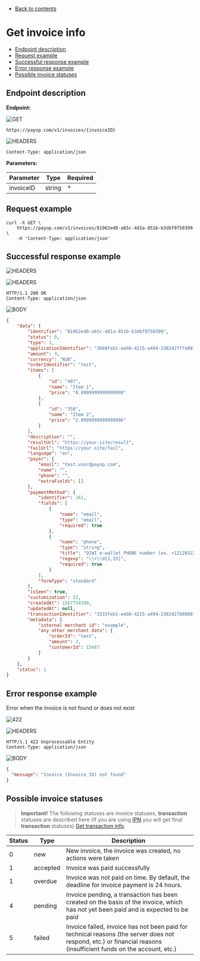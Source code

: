 * [Back to contents](../Readme.md#contents)

# Get invoice info

* [Endpoint description](#endpoint-description)
* [Request example](#request-example)
* [Successful response example](#successful-response-example)
* [Error response example](#error-response-example)
* [Possible invoice statuses](#possible-invoice-statuses)

## Endpoint description

**Endpoint:**

![GET](https://img.shields.io/badge/-GET-blue?style=for-the-badge)

```shell
https://payop.com/v1/invoices/{invoiceID}
```

![HEADERS](https://img.shields.io/badge/-HEADERS-yellowgreen?style=for-the-badge)

```shell
Content-Type: application/json
```

**Parameters:**

Parameter   |  Type  |  Required |
------------|--------|-----------|
invoiceID   | string |     *     |

## Request example

```shell
curl -X GET \
    https://payop.com/v1/invoices/81962ed0-a65c-4d1a-851b-b3dbf9750399 \
    -H 'Content-Type: application/json'
```

## Successful response example

![HEADERS](https://img.shields.io/badge/200-OK-blue?style=for-the-badge)

![HEADERS](https://img.shields.io/badge/-HEADERS-yellowgreen?style=for-the-badge)

```shell
HTTP/1.1 200 OK
Content-Type: application/json
```

![BODY](https://img.shields.io/badge/-BODY-blueviolet?style=for-the-badge)

```json
{
    "data": {
        "identifier": "81962ed0-a65c-4d1a-851b-b3dbf9750399",
        "status": 0,
        "type": 1,
        "applicationIdentifier": "3b60feb1-eeb8-4215-a494-2382427ffe88",
        "amount": 3,
        "currency": "RUB",
        "orderIdentifier": "test",
        "items": [
            {
                "id": "487",
                "name": "Item 1",
                "price": "0.8999999999999999"
            },
            {
                "id": "358",
                "name": "Item 2",
                "price": "2.0999999999999996"
            }
        ],
        "description": "",
        "resultUrl": "https://your.site/result",
        "failUrl": "https://your.site/fail",
        "language": "en",
        "payer": {
            "email": "test.user@payop.com",
            "name": "",
            "phone": "",
            "extraFields": []
        },
        "paymentMethod": {
            "identifier": 261,
            "fields": [
                {
                    "name": "email",
                    "type": "email",
                    "required": true
                },
                {
                    "name": "phone",
                    "type": "string",
                    "title": "QIWI e-wallet PHONE number (ex. +12128322000)",
                    "regexp": "\\+\\d{1,15}",
                    "required": true
                }
            ],
            "formType": "standard"
        },
        "isSeen": true,
        "customization": [],
        "createdAt": 1567754398,
        "updatedAt": null,
        "transactionIdentifier": "3333feb1-eeb8-4215-a494-238242788888",
        "metadata": {
            "internal merchant id": "example",
            "any other merchant data": {
                "orderId": "test",
                "amount": 3,
                "customerId": 15487            
            }
        }
    },
    "status": 1
}
```

## Error response example

Error when the invoice is not found or does not exist

![422](https://img.shields.io/badge/422-Unprocessable%20Entity-red?style=for-the-badge)

![HEADERS](https://img.shields.io/badge/-HEADERS-yellowgreen?style=for-the-badge)

```shell
HTTP/1.1 422 Unprocessable Entity
Content-Type: application/json
```

![BODY](https://img.shields.io/badge/-BODY-blueviolet?style=for-the-badge)

```json
{
  "message": "Invoice (Invoice_ID) not found"
}
```

## Possible invoice statuses
> **Important!** The following statuses are invoice statuses, **transaction** statuses are described here (If you are using [IPN](../Checkout/ipn.md) you will get final **transaction** statuses)  [Get transaction info](../Checkout/getTransaction.md). 

Status      |  Type    |  Description                        |
------------|----------|-------------------------------------|
0           | new      |  New invoice, the invoice was created, no actions were taken                        |
1           | accepted |  Invoice was paid successfully      |
1           | overdue  |  Invoice was not paid on time. By default, the deadline for invoice payment is 24 hours.      |
4           | pending  |  Invoice pending, a transaction has been created on the basis of the invoice, which has not yet been paid and is expected to be paid                    |
5           | failed   |  Invoice failed, invoice has not been paid for technical reasons (the server does not respond, etc.) or financial reasons (insufficient funds on the account, etc.)                     |
